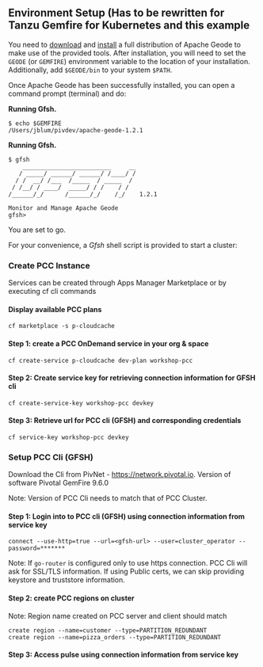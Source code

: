 ## Environment Setup (Has to be rewritten for Tanzu Gemfire for Kubernetes and this example

You need to [download](https://geode.apache.org/releases/) and [install](https://geode.apache.org/docs/guide/18/prereq_and_install.html)
a full distribution of Apache Geode to make use of the provided tools. After installation, you will need to set
the `GEODE` (or `GEMFIRE`) environment variable to the location of your installation. Additionally, add `$GEODE/bin`
to your system `$PATH`.

Once Apache Geode has been successfully installed, you can open a command prompt (terminal) and do:

**Running Gfsh.**

    $ echo $GEMFIRE
    /Users/jblum/pivdev/apache-geode-1.2.1

**Running Gfsh.**



    $ gfsh
        _________________________     __
       / _____/ ______/ ______/ /____/ /
      / /  __/ /___  /_____  / _____  /
     / /__/ / ____/  _____/ / /    / /
    /______/_/      /______/_/    /_/    1.2.1

    Monitor and Manage Apache Geode
    gfsh>

You are set to go.

For your convenience, a *Gfsh* shell script is provided to start a cluster:

### Create PCC Instance
Services can be created through Apps Manager Marketplace or by executing cf cli commands

#### Display available PCC plans

```
cf marketplace -s p-cloudcache
```

#### Step 1: create a PCC OnDemand service in your org & space

```
cf create-service p-cloudcache dev-plan workshop-pcc

```

#### Step 2: Create service key for retrieving connection information for GFSH cli

```
cf create-service-key workshop-pcc devkey
```

#### Step 3: Retrieve url for PCC cli (GFSH) and corresponding credentials

```
cf service-key workshop-pcc devkey
```

### Setup PCC Cli (GFSH)

Download the Cli from PivNet - https://network.pivotal.io. Version of software Pivotal GemFire 9.6.0


Note: Version of PCC Cli needs to match that of PCC Cluster.

#### Step 1: Login into to PCC cli (GFSH) using connection information from service key

```
connect --use-http=true --url=<gfsh-url> --user=cluster_operator --password=*******
```

Note: If `go-router` is configured only to use https connection. PCC Cli will ask for SSL/TLS information. If using Public certs, we can skip providing keystore and truststore information.

#### Step 2: create PCC regions on cluster

Note: Region name created on PCC server and client should match

```
create region --name=customer --type=PARTITION_REDUNDANT
create region --name=pizza_orders --type=PARTITION_REDUNDANT
```

#### Step 3: Access pulse using connection information from service key 
